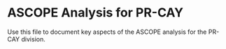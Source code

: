 # ASCOPE Analysis for PR-CAY

Use this file to document key aspects of the ASCOPE analysis for the PR-CAY division.
